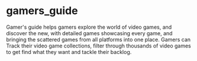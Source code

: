 # gamers_guide
Gamer's guide helps gamers explore the world of video games, and discover the new, with detailed games showcasing every game, and bringing the scattered games from all platforms into one place. Gamers can Track their video game collections, filter through thousands of video games to get find what they want and tackle their backlog.
